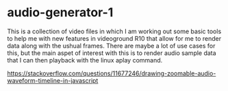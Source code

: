 # audio-generator-1

This is a collection of video files in which I am working out some basic tools to help me with new features in videoground R10 that allow for me to render data along with the ushual frames. There are maybe a lot of use cases for this, but the main aspet of interest with this is to render audio sample data that I can then playback with the linux aplay command.



https://stackoverflow.com/questions/11677246/drawing-zoomable-audio-waveform-timeline-in-javascript